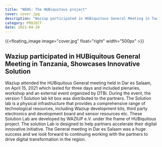 ```yaml
---
title: "NEWS: The HUBiquitous project"
cover: cover.jpg
description: "Waziup participated in HUBiquitous General Meeting in Tanzania, Showcases Innovative Solution"
category: PROJECT
date: 2021-04-20
---
```

<!-- ![image](cover.jpg) -->
{{<floating_image image="cover.jpg" float="right" width="500px" >}}

## Waziup participated in HUBiquitous General Meeting in Tanzania, Showcases Innovative Solution

Waziup attended the HUBiquitous General meeting held in Dar es Salaam, on April 15, 2021 which lasted for three days and included plenaries, workshop and an external event organized by DTBi. During the event, the version 1 Solution lab kit box was distributed to the partners. The Solution lab is a physical infrastructure that provides a comprehensive range of technological resources, including  Waziup development kits, third party electronics and development board and sensor resources etc. These Solution Lab are developed by WAZIUP e.V. under the frame of HUBiquitous project. The solution Lab is designed to help partners accelerate their digital innovative initiative. The General meeting in Dar es Salaam was a huge success and we look forward to continuing working with the partners to drive digital transformation in the region.
